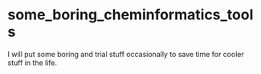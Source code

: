 # some_boring_cheminformatics_tools
I will put some boring and trial stuff occasionally to save time for cooler stuff in the life. 
